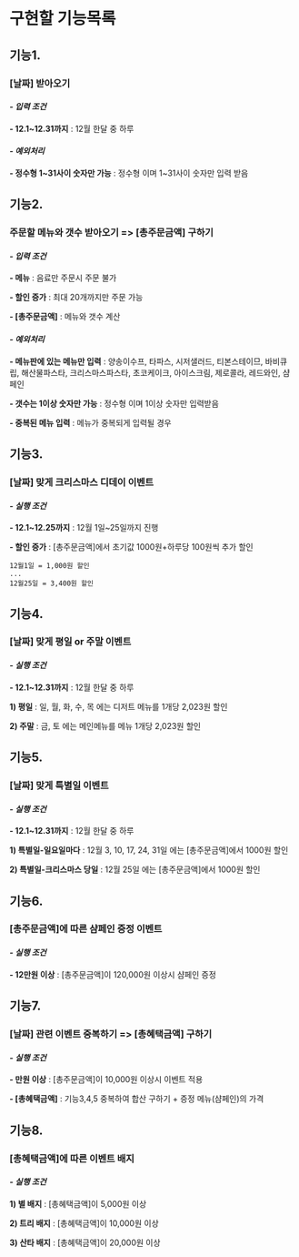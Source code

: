 # 구현할 기능목록

## 기능1.

### [날짜] 받아오기

#### _- 입력 조건_

**\- 12.1~12.31까지** : 12월 한달 중 하루

#### _- 예외처리_

**\- 정수형 1~31사이 숫자만 가능** : 정수형 이며 1~31사이 숫자만 입력 받음

## 기능2.

### 주문할 메뉴와 갯수 받아오기 => [총주문금액] 구하기

#### _- 입력 조건_

**\- 메뉴** : 음료만 주문시 주문 불가

**\- 할인 증가** : 최대 20개까지만 주문 가능

**\- [총주문금액]** : 메뉴와 갯수 계산

#### _- 예외처리_

**\- 메뉴판에 있는 메뉴만 입력** : 양송이수프, 타파스, 시저샐러드, 티본스테이므, 바비큐립, 해산물파스타, 크리스마스파스타, 초코케이크, 아이스크림, 제로콜라, 레드와인, 샴페인

**\- 갯수는 1이상 숫자만 가능** : 정수형 이며 1이상 숫자만 입력받음

**\- 중복된 메뉴 입력** : 메뉴가 중복되게 입력될 경우

## 기능3.

### [날짜] 맞게 크리스마스 디데이 이벤트

#### _- 실행 조건_

**\- 12.1~12.25까지** : 12월 1일~25일까지 진행

**\- 할인 증가** : [총주문금액]에서 초기값 1000원+하루당 100원씩 추가 할인

```
12월1일 = 1,000원 할인
...
12월25일 = 3,400원 할인
```

## 기능4.

### [날짜] 맞게 평일 or 주말 이벤트

#### _- 실행 조건_

**\- 12.1~12.31까지** : 12월 한달 중 하루

**1\) 평일** : 일, 월, 화, 수, 목 에는 디저트 메뉴를 1개당 2,023원 할인

**2\) 주말** : 금, 토 에는 메인메뉴를 메뉴 1개당 2,023원 할인

## 기능5.

### [날짜] 맞게 특별일 이벤트

#### _- 실행 조건_

**\- 12.1~12.31까지** : 12월 한달 중 하루

**1\) 특별일-일요일마다** : 12월 3, 10, 17, 24, 31일 에는 [총주문금액]에서 1000원 할인

**2\) 특별일-크리스마스 당일** : 12월 25일 에는 [총주문금액]에서 1000원 할인

## 기능6.

### [총주문금액]에 따른 샴페인 증정 이벤트

#### _- 실행 조건_

**\- 12만원 이상** : [총주문금액]이 120,000원 이상시 샴페인 증정

## 기능7.

### [날짜] 관련 이벤트 중복하기 => [총혜택금액] 구하기

#### _- 실행 조건_

**\- 만원 이상** : [총주문금액]이 10,000원 이상시 이벤트 적용

**\- [총혜택금액]** : 기능3,4,5 중복하여 합산 구하기 + 증정 메뉴(샴페인)의 가격

## 기능8.

### [총혜택금액]에 따른 이벤트 배지

#### _- 실행 조건_

**1\) 별 배지** : [총혜택금액]이 5,000원 이상

**2\) 트리 배지** : [총혜택금액]이 10,000원 이상

**3\) 산타 배지** : [총혜택금액]이 20,000원 이상
